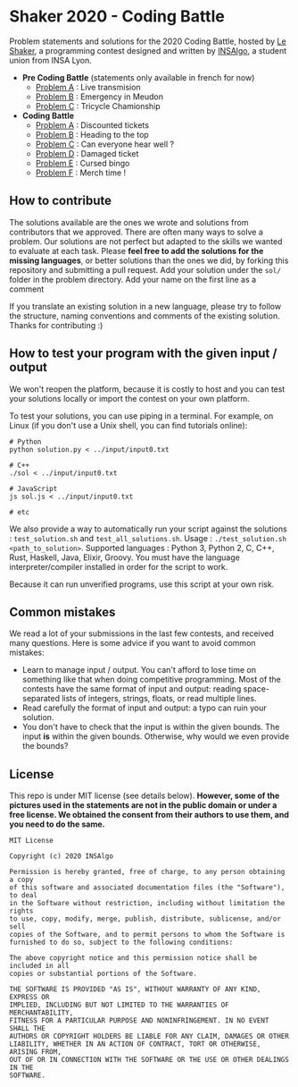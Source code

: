 # Shaker 2020 - Coding Battle

Problem statements and solutions for the 2020 Coding Battle, hosted by [Le Shaker](https://le-shaker.com/en/), a programming contest designed and written by [INSAlgo](https://insalgo.fr/), a student union from INSA Lyon.



* **Pre Coding Battle** (statements only available in french for now)
  * [Problem A](pre-contest/a_retransmission) : Live transmision
  * [Problem B](pre-contest/b_urgence_a_meudon) : Emergency in Meudon
  * [Problem C](pre-contest/) : Tricycle Chamionship
* **Coding Battle**
  * [Problem A](contest/a_tickets) : Discounted tickets
  * [Problem B](contest/b_nom_de_groupe)  : Heading to the top
  * [Problem C](contest/c_niveau_audition)  : Can everyone hear well ?
  * [Problem D](contest/d_code_barre) : Damaged ticket
  * [Problem E](contest/e_cursed_bingo) : Cursed bingo
  * [Problem F](contest/f_goodies) : Merch time !



## How to contribute

The solutions available are the ones we wrote and solutions from contributors that we approved. There are often many ways to solve a problem. Our solutions are not perfect but adapted to the skills we wanted to evaluate at each task. Please **feel free to add the solutions for the missing languages**, or better solutions than the ones we did, by forking this repository and submitting a pull request. Add your solution under the `sol/` folder in the problem directory. Add your name on the first line as a comment

If you translate an existing solution in a new language, please try to follow the structure, naming conventions and comments of the existing solution. Thanks for contributing :)

## How to test your program with the given input / output

We won't reopen the platform, because it is costly to host and you can test your solutions locally or import the contest on your own platform.

To test your solutions, you can use piping in a terminal. For example, on Linux (if you don't use a Unix shell, you can find tutorials online):

```Shell
# Python
python solution.py < ../input/input0.txt

# C++
./sol < ../input/input0.txt

# JavaScript
js sol.js < ../input/input0.txt

# etc
```

We also provide a way to automatically run your script against the solutions : `test_solution.sh` and `test_all_solutions.sh`.
Usage : `./test_solution.sh <path_to_solution>`. Supported languages : Python 3, Python 2, C, C++, Rust, Haskell, Java, Elixir, Groovy. You must have the language interpreter/compiler installed in order for the script to work.

Because it can run unverified programs, use this script at your own risk.

## Common mistakes

We read a lot of your submissions in the last few contests, and received many questions. Here is some advice if you want to avoid common mistakes:

* Learn to manage input / output. You can't afford to lose time on something like that when doing competitive programming. Most of the contests have the same format of input and output: reading space-separated lists of integers, strings, floats, or read multiple lines.
* Read carefully the format of input and output: a typo can ruin your solution.
* You don't have to check that the input is within the given bounds. The input **is** within the given bounds. Otherwise, why would we even provide the bounds?

## License

This repo is under MIT license (see details below). **However, some of the pictures used in the statements are not in the public domain or under a free license. We obtained the consent from their authors to use them, and you need to do the same.**

```
MIT License

Copyright (c) 2020 INSAlgo

Permission is hereby granted, free of charge, to any person obtaining a copy
of this software and associated documentation files (the "Software"), to deal
in the Software without restriction, including without limitation the rights
to use, copy, modify, merge, publish, distribute, sublicense, and/or sell
copies of the Software, and to permit persons to whom the Software is
furnished to do so, subject to the following conditions:

The above copyright notice and this permission notice shall be included in all
copies or substantial portions of the Software.

THE SOFTWARE IS PROVIDED "AS IS", WITHOUT WARRANTY OF ANY KIND, EXPRESS OR
IMPLIED, INCLUDING BUT NOT LIMITED TO THE WARRANTIES OF MERCHANTABILITY,
FITNESS FOR A PARTICULAR PURPOSE AND NONINFRINGEMENT. IN NO EVENT SHALL THE
AUTHORS OR COPYRIGHT HOLDERS BE LIABLE FOR ANY CLAIM, DAMAGES OR OTHER
LIABILITY, WHETHER IN AN ACTION OF CONTRACT, TORT OR OTHERWISE, ARISING FROM,
OUT OF OR IN CONNECTION WITH THE SOFTWARE OR THE USE OR OTHER DEALINGS IN THE
SOFTWARE.
```
